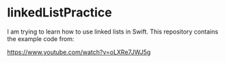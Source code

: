 # linkedListPractice

I am trying to learn how to use linked lists in Swift. This repository contains the example code from:

https://www.youtube.com/watch?v=oLXRe7JWJ5g
